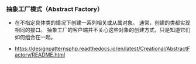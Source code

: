### 抽象工厂模式（Abstract Factory）
* 在不指定具体类的情况下创建一系列相关或从属对象。 通常，创建的类都实现相同的接口。 抽象工厂的客户端并不关心这些对象的创建方式，只是知道它们如何组合在一起。

* https://designpatternsphp.readthedocs.io/en/latest/Creational/AbstractFactory/README.html
